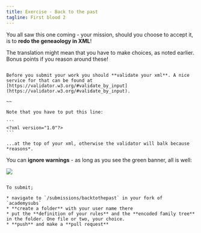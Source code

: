 ```yaml
---
title: Exercise - Back to the past
tagline: First blood 2
---
```


You all saw this one coming - your mission, should you choose to accept it, is to **redo the geneaology in XML**!

The translation might mean that you have to make choices, as noted earlier. Bonus points if you reason around these!

~~~

Before you submit your work you should **validate your xml**. A nice service for that can be found at [https://validator.w3.org/#validate_by_input](https://validator.w3.org/#validate_by_input).

~~

Note that you have to put this line:

```
<?xml version="1.0"?>
```

...at the top of your xml, otherwise the validator will balk because *reasons*.

~~~

You can **ignore warnings** - as long as you see the green banner, all is well:

![](resources/images/validation.png)

~~~

To submit;

* navigate to `/submissions/backtothepast` in your fork of `academysubs`
* **create a folder** with your user name there
* put the **definition of your rules** and the **encoded family tree** in the folder. One file or two, your choice.
* **push** and make a **pull request**